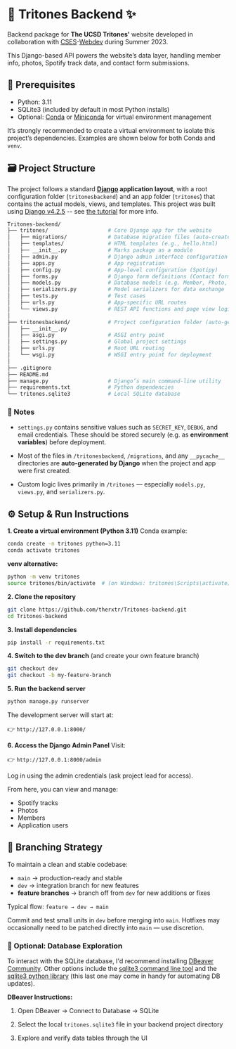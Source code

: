 # 💾 Tritones Backend ✨

Backend package for **The UCSD Tritones'** website developed in collaboration with [CSES](https://csesucsd.com/)-[Webdev](https://www.linkedin.com/company/cses-webdev/) during Summer 2023.

This Django-based API powers the website’s data layer, handling member info, photos, Spotify track data, and contact form submissions.

## 🧰 Prerequisites

* Python: 3.11
* SQLite3 (included by default in most Python installs)
* Optional: [Conda](https://docs.conda.io/en/latest/) or [Miniconda](https://www.anaconda.com/docs/getting-started/miniconda/main) for virtual environment management

It’s strongly recommended to create a virtual environment to isolate this project’s dependencies.
Examples are shown below for both Conda and `venv`.

## 🗃️ Project Structure
The project follows a standard **[Django](https://www.djangoproject.com/) application layout**, with a root configuration folder (`tritonesbackend`) and an app folder (`tritones`) that contains the actual models, views, and templates. This project was built using [Django v4.2.5](https://docs.djangoproject.com/en/4.2/) -- see [the tutorial](https://docs.djangoproject.com/en/4.2/intro/tutorial01/) for more info.

```bash
Tritones-backend/
├── tritones/                   # Core Django app for the website
│   ├── migrations/             # Database migration files (auto-created by Django)
│   ├── templates/              # HTML templates (e.g., hello.html)
│   ├── __init__.py             # Marks package as a module
│   ├── admin.py                # Django admin interface configuration
│   ├── apps.py                 # App registration
│   ├── config.py               # App-level configuration (Spotipy)
│   ├── forms.py                # Django form definitions (Contact form)
│   ├── models.py               # Database models (e.g. Member, Photo, ContactSubmission, SpotifyTrack)
│   ├── serializers.py          # Model serializers for data exchange
│   ├── tests.py                # Test cases
│   ├── urls.py                 # App-specific URL routes
│   └── views.py                # REST API functions and page view logic
│
├── tritonesbackend/            # Project configuration folder (auto-generated by Django)
│   ├── __init__.py
│   ├── asgi.py                 # ASGI entry point
│   ├── settings.py             # Global project settings
│   ├── urls.py                 # Root URL routing
│   └── wsgi.py                 # WSGI entry point for deployment
│
├── .gitignore
├── README.md
├── manage.py                   # Django’s main command-line utility
├── requirements.txt            # Python dependencies
└── tritones.sqlite3            # Local SQLite database
```

### 🔧 Notes

* `settings.py` contains sensitive values such as `SECRET_KEY`, `DEBUG`, and email credentials.
These should be stored securely (e.g. as **environment variables**) before deployment.

* Most of the files in `/tritonesbackend`, `/migrations`, and any `__pycache__` directories are **auto-generated by Django** when the project and app were first created.

* Custom logic lives primarily in `/tritones` — especially `models.py`, `views.py`, and `serializers.py`.

## ⚙️ Setup & Run Instructions

**1. Create a virtual environment (Python 3.11)**
  Conda example:
  ```bash
  conda create -n tritones python=3.11
  conda activate tritones
  ```

  **venv alternative:**
  ```bash
  python -m venv tritones
  source tritones/bin/activate  # (on Windows: tritones\Scripts\activate)
  ```

**2. Clone the repository**
  ```bash
  git clone https://github.com/therxtr/Tritones-backend.git
  cd Tritones-backend
  ```

**3. Install dependencies**
  ```bash
  pip install -r requirements.txt
  ```

**4. Switch to the dev branch** (and create your own feature branch)
  ```bash
  git checkout dev
  git checkout -b my-feature-branch
  ```

**5. Run the backend server**
  ```bash
  python manage.py runserver
  ```

  The development server will start at:
  
  👉 `http://127.0.0.1:8000/`

**6. Access the Django Admin Panel**
  Visit:
  
  👉 `http://127.0.0.1:8000/admin`
  
  Log in using the admin credentials (ask project lead for access).

  From here, you can view and manage:
  * Spotify tracks
  * Photos
  * Members
  * Application users

## 🌿 Branching Strategy

To maintain a clean and stable codebase:
* `main` → production-ready and stable
* `dev` → integration branch for new features
* **feature branches** → branch off from `dev` for new additions or fixes

Typical flow:
```feature → dev → main```

Commit and test small units in `dev` before merging into `main`.
Hotfixes may occasionally need to be patched directly into `main` — use discretion.

### 🧠 Optional: Database Exploration

To interact with the SQLite database, I'd recommend installing [DBeaver Community](https://dbeaver.io/). Other options include the [sqlite3 command line tool](https://sqlite.org/cli.html) and the [sqlite3 python library](https://docs.python.org/3/library/sqlite3.html) (this last one may come in handy for automating DB updates).

**DBeaver Instructions:**
1. Open DBeaver → Connect to Database → SQLite

2. Select the local `tritones.sqlite3` file in your backend project directory

3. Explore and verify data tables through the UI
